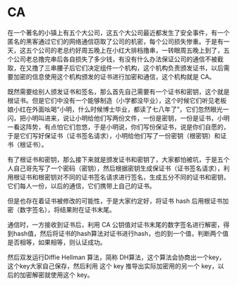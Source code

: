 # CA

在一个著名的小镇上有五个大公司，这五个大公司最近都发生了安全事件，有一个匿名的黑客通过它们的网络通信窃取了公司的机密，每个公司损失惨重。于是有一天，这五个公司的老总约好周五晚上在小红大排档撸串，一转眼周五晚上到了，五个公司老总撸完串后各自损失了多少钱，有没有什么办法保证公司的通信不被截取，在又撸了三串腰子后它们决定组件一个机构，这个机构负责颁发证书，以后需要加密的信息使用这个机构颁发的证书进行加密和通信，这个机构就是 CA。

既然需要给别人颁发证书和签名，那么首先自己需要有一个证书和密钥，这个就是根证书。但是它们中没有一个能够制造（小学都没毕业），这个时候它们听见老板娘小红在外面吆喝“小明，什么时候博士毕业，都读了七八年了”，它们忽然眼光一闪，把小明叫进来，说让小明给他们写两份文件，一份是密钥，一份是证书，小明一看这阵势，有点怕它们忽悠，于是小明说，你们写份保证书，说是你们自愿的，于是它们写好保证书（证书签名请求），小明给他们写了一份密钥（根密钥）和证书（根证书）。

有了根证书和密钥，那么接下来就是颁发证书和密钥了，大家都怕被坑，于是五个人自己哥先写了一个密码（密钥），然后根据密钥生成保证书（证书签名请求），利用根证书和根密钥对不同的证书签名请求进行签名，生成五分不同的证书和密钥，它们每人一份，以后的通信，它们携带上自己的证书。

但是也存在着证书被修改的可能性，于是大家约定好，将证书 hash 后用根证书加密（数字签名），将结果附在证书末尾。

通信时，一方接收到证书后，利用 CA 公钥值对证书末尾的数字签名进行解密，得到hash值，然后将证书的hash算法对证书进行hash，也的到一个值，判断两个值是否相等，如果相等，则认证成功。

然后双发运行Diffie Hellman 算法，简称 DH算法，这个算法会协商出一个key，这个key大家自己保存，然后利用 这个 key 推导出实际加密用的另一个 key，以后的加密解密就使用这个 key。

